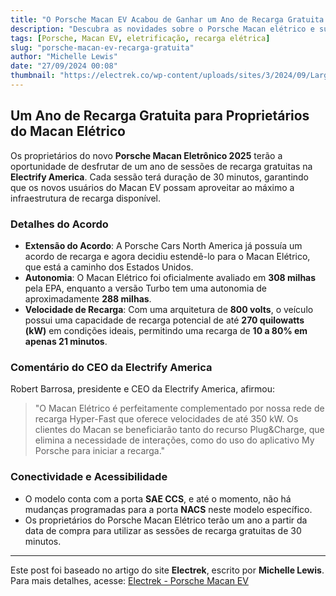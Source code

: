 ```yaml
---
title: "O Porsche Macan EV Acabou de Ganhar um Ano de Recarga Gratuita na Electrify America"
description: "Descubra as novidades sobre o Porsche Macan elétrico e sua parceria com a Electrify America."
tags: [Porsche, Macan EV, eletrificação, recarga elétrica]
slug: "porsche-macan-ev-recarga-gratuita"
author: "Michelle Lewis"
date: "27/09/2024 00:08"
thumbnail: "https://electrek.co/wp-content/uploads/sites/3/2024/09/Large-1186-ElectrifyAmericaExpandsCustomerChargingCollaborationwithPorscheCarsNorthAmericatoIncludetheNewMacanElectric.jpg?quality=82&strip=all&w=1600"
---
```


## Um Ano de Recarga Gratuita para Proprietários do Macan Elétrico

Os proprietários do novo **Porsche Macan Eletrônico 2025** terão a oportunidade de desfrutar de um ano de sessões de recarga gratuitas na **Electrify America**. Cada sessão terá duração de 30 minutos, garantindo que os novos usuários do Macan EV possam aproveitar ao máximo a infraestrutura de recarga disponível.

### Detalhes do Acordo

- **Extensão do Acordo**: A Porsche Cars North America já possuía um acordo de recarga e agora decidiu estendê-lo para o Macan Elétrico, que está a caminho dos Estados Unidos.
- **Autonomia**: O Macan Elétrico foi oficialmente avaliado em **308 milhas** pela EPA, enquanto a versão Turbo tem uma autonomia de aproximadamente **288 milhas**.
- **Velocidade de Recarga**: Com uma arquitetura de **800 volts**, o veículo possui uma capacidade de recarga potencial de até **270 quilowatts (kW)** em condições ideais, permitindo uma recarga de **10 a 80% em apenas 21 minutos**.

### Comentário do CEO da Electrify America

Robert Barrosa, presidente e CEO da Electrify America, afirmou: 

> "O Macan Elétrico é perfeitamente complementado por nossa rede de recarga Hyper-Fast que oferece velocidades de até 350 kW. Os clientes do Macan se beneficiarão tanto do recurso Plug&Charge, que elimina a necessidade de interações, como do uso do aplicativo My Porsche para iniciar a recarga."

### Conectividade e Acessibilidade

- O modelo conta com a porta **SAE CCS**, e até o momento, não há mudanças programadas para a porta **NACS** neste modelo específico.
- Os proprietários do Porsche Macan Elétrico terão um ano a partir da data de compra para utilizar as sessões de recarga gratuitas de 30 minutos.

---

Este post foi baseado no artigo do site **Electrek**, escrito por **Michelle Lewis**. Para mais detalhes, acesse: [Electrek - Porsche Macan EV](https://electrek.co/2024/09/25/porsche-macan-ev-free-electrify-america-charging-for-a-year/)